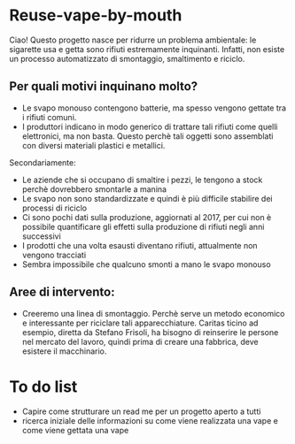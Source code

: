 # Reuse-vape-by-mouth
Ciao! Questo progetto nasce per ridurre un problema ambientale: le sigarette usa e getta sono rifiuti estremamente inquinanti. Infatti, non esiste un processo automatizzato di smontaggio, smaltimento e riciclo.

## Per quali motivi inquinano molto?
- Le svapo monouso contengono batterie, ma spesso vengono gettate tra i rifiuti comuni.
- I produttori indicano in modo generico di trattare tali rifiuti come quelli elettronici, ma non basta. Questo perchè tali oggetti sono assemblati con diversi materiali plastici e metallici.

Secondariamente:
- Le aziende che si occupano di smaltire i pezzi, le tengono a stock perchè dovrebbero smontarle a manina
- Le svapo non sono standardizzate e quindi è più difficile stabilire dei processi di riciclo
- Ci sono pochi dati sulla produzione, aggiornati al 2017, per cui non è possibile quantificare gli effetti sulla produzione di rifiuti negli anni successivi
- I prodotti che una volta esausti diventano rifiuti, attualmente non vengono tracciati
- Sembra impossibile che qualcuno smonti a mano le svapo monouso

## Aree di intervento:
- Creeremo una linea di smontaggio. Perchè serve un metodo economico e interessante per riciclare tali apparecchiature. Caritas ticino ad esempio, diretta da Stefano Frisoli, ha bisogno di reinserire le persone nel mercato del lavoro, quindi prima di creare una fabbrica, deve esistere il macchinario.

# To do list
- Capire come strutturare un read me per un progetto aperto a tutti
- ricerca iniziale delle informazioni su come viene realizzata una vape e come viene gettata una vape
